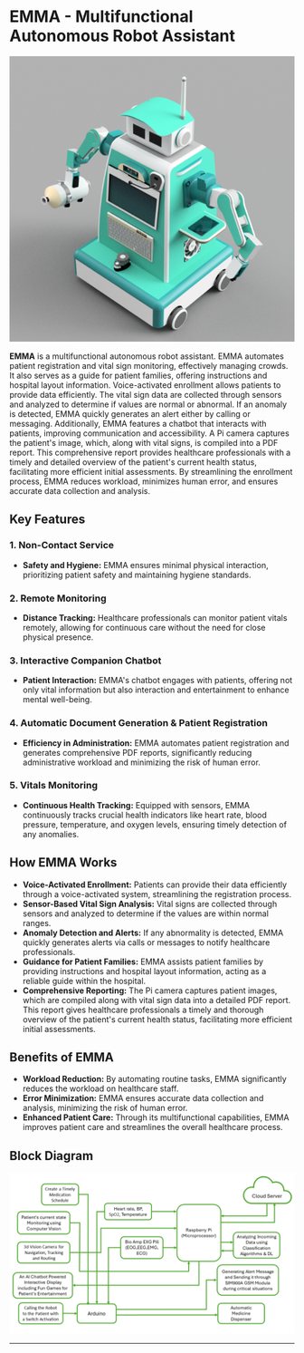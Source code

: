 # EMMA - Multifunctional Autonomous Robot Assistant

![alt text](<Images/EMMA - V3.png>)

**EMMA** is a multifunctional autonomous robot assistant. EMMA automates patient registration and vital sign monitoring, effectively managing crowds. It also serves as a guide for patient families, offering instructions and hospital layout information. Voice-activated enrollment allows patients to provide data efficiently. The vital sign data are collected through sensors and analyzed to determine if values are normal or abnormal. If an anomaly is detected, EMMA quickly generates an alert either by calling or messaging. Additionally, EMMA features a chatbot that interacts with patients, improving communication and accessibility. A Pi camera captures the patient's image, which, along with vital signs, is compiled into a PDF report. This comprehensive report provides healthcare professionals with a timely and detailed overview of the patient's current health status, facilitating more efficient initial assessments. By streamlining the enrollment process, EMMA reduces workload, minimizes human error, and ensures accurate data collection and analysis.

## Key Features

### 1. Non-Contact Service
- **Safety and Hygiene:** EMMA ensures minimal physical interaction, prioritizing patient safety and maintaining hygiene standards.

### 2. Remote Monitoring
- **Distance Tracking:** Healthcare professionals can monitor patient vitals remotely, allowing for continuous care without the need for close physical presence.

### 3. Interactive Companion Chatbot
- **Patient Interaction:** EMMA's chatbot engages with patients, offering not only vital information but also interaction and entertainment to enhance mental well-being.

### 4. Automatic Document Generation & Patient Registration
- **Efficiency in Administration:** EMMA automates patient registration and generates comprehensive PDF reports, significantly reducing administrative workload and minimizing the risk of human error.

### 5. Vitals Monitoring
- **Continuous Health Tracking:** Equipped with sensors, EMMA continuously tracks crucial health indicators like heart rate, blood pressure, temperature, and oxygen levels, ensuring timely detection of any anomalies.

## How EMMA Works

- **Voice-Activated Enrollment:** Patients can provide their data efficiently through a voice-activated system, streamlining the registration process.
- **Sensor-Based Vital Sign Analysis:** Vital signs are collected through sensors and analyzed to determine if the values are within normal ranges. 
- **Anomaly Detection and Alerts:** If any abnormality is detected, EMMA quickly generates alerts via calls or messages to notify healthcare professionals.
- **Guidance for Patient Families:** EMMA assists patient families by providing instructions and hospital layout information, acting as a reliable guide within the hospital.
- **Comprehensive Reporting:** The Pi camera captures patient images, which are compiled along with vital sign data into a detailed PDF report. This report gives healthcare professionals a timely and thorough overview of the patient's current health status, facilitating more efficient initial assessments.

## Benefits of EMMA

- **Workload Reduction:** By automating routine tasks, EMMA significantly reduces the workload on healthcare staff.
- **Error Minimization:** EMMA ensures accurate data collection and analysis, minimizing the risk of human error.
- **Enhanced Patient Care:** Through its multifunctional capabilities, EMMA improves patient care and streamlines the overall healthcare process.


## Block Diagram

![alt text](<Images/BlockDiagram.png>)




---

